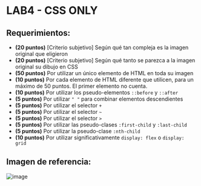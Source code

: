 # LAB4 - CSS ONLY

## Requerimientos:
- **(20 puntos)** [Criterio subjetivo] Según qué tan compleja es la imagen original que eligieron  
- **(20 puntos)** [Criterio subjetivo] Según qué tanto se parezca a la imagen original su dibujo en CSS  
- **(50 puntos)** Por utilizar un único elemento de HTML en toda su imagen  
- **(10 puntos)** Por cada elemento de HTML diferente que utilicen, para un máximo de 50 puntos. El primer elemento no cuenta.  
- **(10 puntos)** Por utilizar los pseudo-elementos `::before` y `::after`  
- **(5 puntos)** Por utilizar `" "` para combinar elementos descendientes  
- **(5 puntos)** Por utilizar el selector `+`  
- **(5 puntos)** Por utilizar el selector `~`  
- **(5 puntos)** Por utilizar el selector `>`  
- **(5 puntos)** Por utilizar las pseudo-clases `:first-child` y `:last-child`  
- **(5 puntos)** Por utilizar la pseudo-clase `:nth-child`  
- **(10 puntos)** Por utilizar significativamente `display: flex` o `display: grid`  

## Imagen de referencia:
![image](https://github.com/user-attachments/assets/40599fff-5a17-4b96-9a47-fc47eb45e04d)

